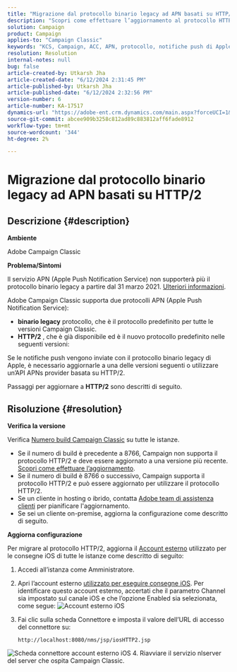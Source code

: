 ```yaml
---
title: "Migrazione dal protocollo binario legacy ad APN basati su HTTP/2"
description: "Scopri come effettuare l’aggiornamento al protocollo HTTP/2 in Adobe Campaign Classic."
solution: Campaign
product: Campaign
applies-to: "Campaign Classic"
keywords: "KCS, Campaign, ACC, APN, protocollo, notifiche push di Apple"
resolution: Resolution
internal-notes: null
bug: false
article-created-by: Utkarsh Jha
article-created-date: "6/12/2024 2:31:45 PM"
article-published-by: Utkarsh Jha
article-published-date: "6/12/2024 2:32:56 PM"
version-number: 6
article-number: KA-17517
dynamics-url: "https://adobe-ent.crm.dynamics.com/main.aspx?forceUCI=1&pagetype=entityrecord&etn=knowledgearticle&id=c55d4f7a-c828-ef11-840a-00224808decd"
source-git-commit: abcee909b3258c812ad89c883812aff6fade8912
workflow-type: tm+mt
source-wordcount: '344'
ht-degree: 2%

---
```


# Migrazione dal protocollo binario legacy ad APN basati su HTTP/2

## Descrizione {#description}


<b>Ambiente</b>

Adobe Campaign Classic

<b>Problema/Sintomi</b>

Il servizio APN (Apple Push Notification Service) non supporterà più il protocollo binario legacy a partire dal 31 marzo 2021. [Ulteriori informazioni](https://developer.apple.com/news/?id=c88acm2b).

Adobe Campaign Classic supporta due protocolli APN (Apple Push Notification Service):

- <b>binario legacy</b> protocollo, che è il protocollo predefinito per tutte le versioni Campaign Classic.
- <b>HTTP/2</b> , che è già disponibile ed è il nuovo protocollo predefinito nelle seguenti versioni:


Se le notifiche push vengono inviate con il protocollo binario legacy di Apple, è necessario aggiornarle a una delle versioni seguenti o utilizzare un’API APNs provider basata su HTTP/2.

Passaggi per aggiornare a <b>HTTP/2</b> sono descritti di seguito.


## Risoluzione {#resolution}


<b>Verifica la versione</b>

Verifica [Numero build Campaign Classic](https://experienceleague.adobe.com/docs/campaign-classic/using/getting-started/starting-with-adobe-campaign/launching-adobe-campaign.html?lang=en#getting-your-campaign-version) su tutte le istanze.

- Se il numero di build è precedente a 8766, Campaign non supporta il protocollo HTTP/2 e deve essere aggiornato a una versione più recente. [Scopri come effettuare l’aggiornamento](https://experienceleague.adobe.com/docs/campaign-classic/using/monitoring-campaign-classic/updating-adobe-campaign/build-upgrade.html?lang=en#performing-a-build-upgrade).
- Se il numero di build è 8766 o successivo, Campaign supporta il protocollo HTTP/2 e può essere aggiornato per utilizzare il protocollo HTTP/2.
- Se un cliente in hosting o ibrido, contatta [Adobe team di assistenza clienti](https://experienceleague.adobe.com/docs/customer-one/using/home.html?lang=en) per pianificare l&#39;aggiornamento.
- Se sei un cliente on-premise, aggiorna la configurazione come descritto di seguito.


<b>Aggiorna configurazione</b>

Per migrare al protocollo HTTP/2, aggiorna il [Account esterno](https://experienceleague.adobe.com/docs/campaign-classic/using/installing-campaign-classic/accessing-external-database/external-accounts.html?lang=en) utilizzato per le consegne iOS di tutte le istanze come descritto di seguito:

1. Accedi all’istanza come Amministratore.
2. Apri l’account esterno [utilizzato per eseguire consegne iOS](https://experienceleague.adobe.com/docs/campaign-classic/using/sending-messages/sending-push-notifications/configure-the-mobile-app/configuring-the-mobile-application.html?lang=en). Per identificare questo account esterno, accertati che il parametro Channel sia impostato sul canale iOS e che l’opzione Enabled sia selezionata, come segue:    ![Account esterno iOS](https://helpx.adobe.com/content/dam/help/en/campaign/kb/migrate-to-http2/jcr_content/main-pars/procedure/proc_par/step_1/step_par/image/iOS-ext-account.png "iOS-ext-account")
3. Fai clic sulla scheda Connettore e imposta il valore dell’URL di accesso del connettore su:

   ```
   http://localhost:8080/nms/jsp/iosHTTP2.jsp
   ```

![Scheda connettore account esterno iOS](https://helpx.adobe.com/content/dam/help/en/campaign/kb/migrate-to-http2/jcr_content/main-pars/procedure/proc_par/step/step_par/image/iOs-ext-account-connector.png "Connettore iOs-ext-account")
4. Riavviare il servizio nlserver del server che ospita Campaign Classic.

